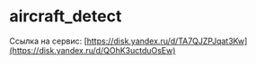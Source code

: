 # aircraft_detect
Ссылка на сервис: [https://disk.yandex.ru/d/TA7QJZPJqat3Kw](https://disk.yandex.ru/d/QOhK3uctduOsEw)
